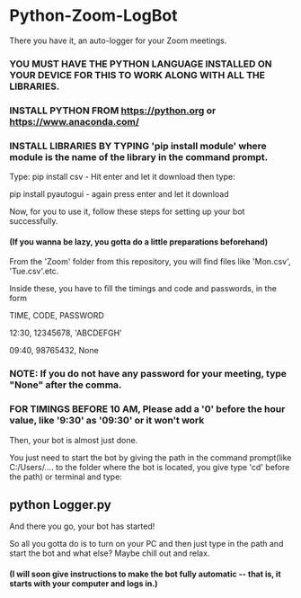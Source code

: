 # Python-Zoom-LogBot
There you have it, an auto-logger for your Zoom meetings.

### YOU MUST HAVE THE PYTHON LANGUAGE INSTALLED ON YOUR DEVICE FOR THIS TO WORK ALONG WITH ALL THE LIBRARIES.
### INSTALL PYTHON FROM https://python.org or https://www.anaconda.com/
### INSTALL LIBRARIES BY TYPING 'pip install module' where module is the name of the library in the command prompt.

Type:
pip install csv     - Hit enter and let it download then type:

pip install pyautogui   - again press enter and let it download

Now, for you to use it, follow these steps for setting up your bot successfully.
#### (If you wanna be lazy, you gotta do a little preparations beforehand)

From the 'Zoom' folder from this repository, you will find files like 'Mon.csv', 'Tue.csv'.etc.


Inside these, you have to fill the timings and code and passwords, in the form 

  TIME, CODE, PASSWORD
  
  12:30, 12345678, 'ABCDEFGH'
  
  09:40, 98765432, None 
  

### NOTE: If you do not have any password for your meeting, type "None" after the comma.


### FOR TIMINGS BEFORE 10 AM, Please add a '0' before the hour value, like '9:30' as '09:30' or it won't work

Then, your bot is almost just done.

You just need to start the bot by giving the path in the command prompt(like C:/Users/.... to the folder where the bot is located, you give type 'cd' before the path) or terminal and type:

## python Logger.py

And there you go, your bot has started!

So all you gotta do is to turn on your PC and then just type in the path and start the bot and what else?
Maybe chill out and relax.

#### (I will soon give instructions to make the bot fully automatic -- that is, it starts with your computer and logs in.)
